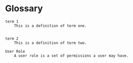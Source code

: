 # Glossary

```{glossary}
term 1
	This is a definition of term one.


term 2
	This is a definition of term two.

User Role
	A user role is a set of permissions a user may have.
```